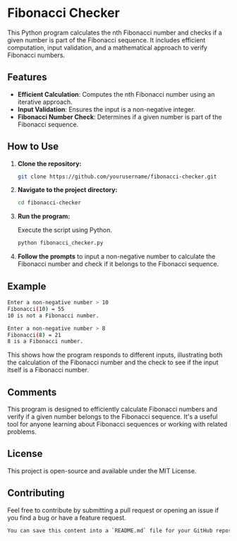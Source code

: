 # Fibonacci Checker

This Python program calculates the nth Fibonacci number and checks if a given number is part of the Fibonacci sequence. It includes efficient computation, input validation, and a mathematical approach to verify Fibonacci numbers.

## Features

- **Efficient Calculation**: Computes the nth Fibonacci number using an iterative approach.
- **Input Validation**: Ensures the input is a non-negative integer.
- **Fibonacci Number Check**: Determines if a given number is part of the Fibonacci sequence.

## How to Use

1. **Clone the repository:**

    ```bash
    git clone https://github.com/yourusername/fibonacci-checker.git
    ```

2. **Navigate to the project directory:**

    ```bash
    cd fibonacci-checker
    ```

3. **Run the program:**

    Execute the script using Python.

    ```bash
    python fibonacci_checker.py
    ```

4. **Follow the prompts** to input a non-negative number to calculate the Fibonacci number and check if it belongs to the Fibonacci sequence.

## Example

```bash
Enter a non-negative number > 10
Fibonacci(10) = 55
10 is not a Fibonacci number.

Enter a non-negative number > 8
Fibonacci(8) = 21
8 is a Fibonacci number.
```
This shows how the program responds to different inputs, illustrating both the calculation of the Fibonacci number and the check to see if the input itself is a Fibonacci number.

## Comments
This program is designed to efficiently calculate Fibonacci numbers and verify if a given number belongs to the Fibonacci sequence. It's a useful tool for anyone learning about Fibonacci sequences or working with related problems.

## License
This project is open-source and available under the MIT License.

## Contributing
Feel free to contribute by submitting a pull request or opening an issue if you find a bug or have a feature request.

```bash
You can save this content into a `README.md` file for your GitHub repository.
```

